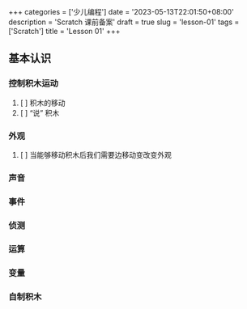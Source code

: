 +++
categories = ['少儿编程']
date = '2023-05-13T22:01:50+08:00'
description = 'Scratch 课前备案'
draft = true
slug = 'lesson-01'
tags = ['Scratch']
title = 'Lesson 01'
+++

## 基本认识

### 控制积木运动

1. [ ] 积木的移动
2. [ ] “说” 积木

### 外观

1. [ ] 当能够移动积木后我们需要边移动变改变外观

### 声音

### 事件

### 侦测

### 运算

### 变量

### 自制积木
